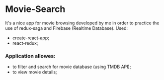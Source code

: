 # Movie-Search

It's a nice app for movie browsing developed by me in order to practice the use of redux-saga and Firebase (Realtime Database). Used:

* create-react-app;
* react-redux;

### Application allowes:

* to filter and search for movie database (using TMDB API);
* to view movie details;
